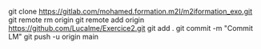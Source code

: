 git clone https://gitlab.com/mohamed.formation.m2I/m2iformation_exo.git
git remote rm origin 
git remote add origin https://github.com/Lucalme/Exercice2.git
git add .
git commit -m "Commit LM"
git push -u origin main